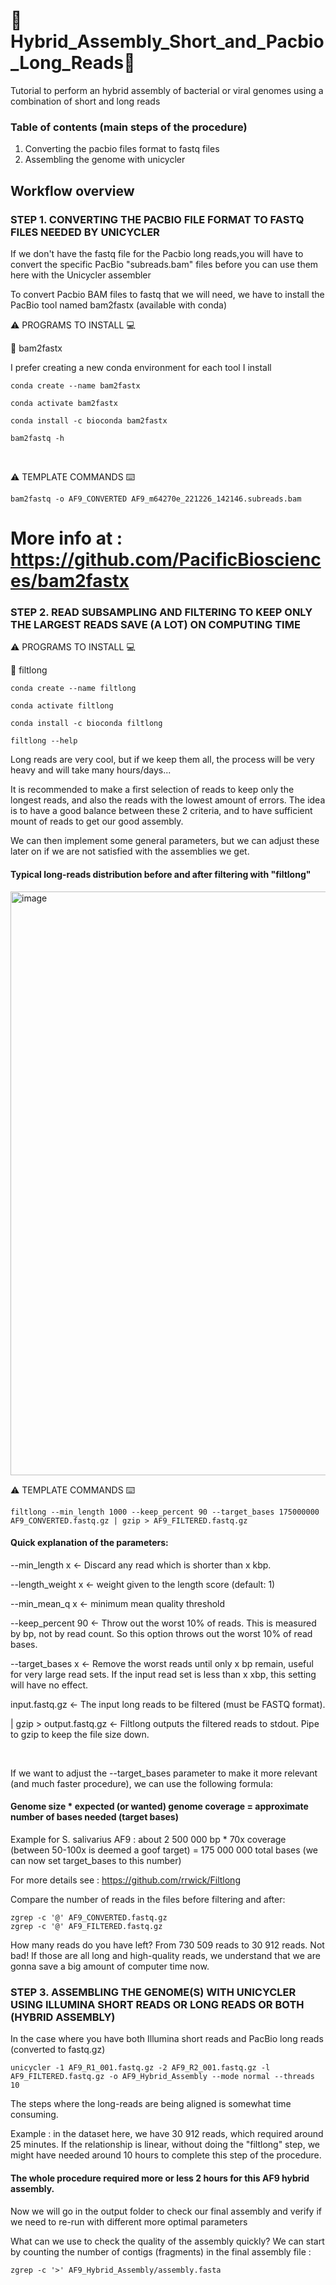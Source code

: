 # :dragon:Hybrid_Assembly_Short_and_Pacbio_Long_Reads:dragon:
Tutorial to perform an hybrid assembly of bacterial or viral genomes using a combination of short and long reads



### Table of contents (main steps of the procedure)

1.	Converting the pacbio files format to fastq files
2.	Assembling the genome with unicycler


## Workflow overview
 
 
 
 
### STEP 1. CONVERTING THE PACBIO FILE FORMAT TO FASTQ FILES NEEDED BY UNICYCLER
 

If we don't have the fastq file for the Pacbio long reads,you will have to convert the specific PacBio "subreads.bam" files before you can use them here with the Unicycler assembler

To convert Pacbio BAM files to fastq that we will need, we have to install the PacBio tool named bam2fastx (available with conda)

 
 ⚠️ PROGRAMS TO INSTALL 💻 

:small_blue_diamond: bam2fastx

I prefer creating a new conda environment for each tool I install

```
conda create --name bam2fastx

conda activate bam2fastx

conda install -c bioconda bam2fastx

bam2fastq -h
```

<br/>

⚠️ TEMPLATE COMMANDS ⌨️

```
bam2fastq -o AF9_CONVERTED AF9_m64270e_221226_142146.subreads.bam
```




# More info at : https://github.com/PacificBiosciences/bam2fastx


### STEP 2. READ SUBSAMPLING AND FILTERING TO KEEP ONLY THE LARGEST READS SAVE (A LOT) ON COMPUTING TIME


 ⚠️ PROGRAMS TO INSTALL 💻 

:small_blue_diamond: filtlong


```
conda create --name filtlong

conda activate filtlong

conda install -c bioconda filtlong

filtlong --help
```

Long reads are very cool, but if we keep them all, the process will be very heavy and will take many hours/days...

It is recommended to make a first selection of reads to keep only the longest reads, and also the reads with the lowest amount of errors. The idea is to have a good balance between these 2 criteria, and to have sufficient mount of reads to get our good assembly.

We can then implement some general parameters, but we can adjust these later on if we are not satisfied with the assemblies we get.

#### Typical long-reads distribution before and after filtering with "filtlong"


<img width="934" alt="image" src="https://user-images.githubusercontent.com/125351299/219693477-1f8f7fa5-7787-4aa4-8e1d-eafdb8992af0.png">



<br/>

⚠️ TEMPLATE COMMANDS ⌨️


```
filtlong --min_length 1000 --keep_percent 90 --target_bases 175000000 AF9_CONVERTED.fastq.gz | gzip > AF9_FILTERED.fastq.gz
```

#### Quick explanation of the parameters:

--min_length x ← Discard any read which is shorter than x kbp.

--length_weight x ← weight given to the length score (default: 1)

--min_mean_q x  ← minimum mean quality threshold

--keep_percent 90 ← Throw out the worst 10% of reads. This is measured by bp, not by read count. So this option throws out the worst 10% of read bases.

--target_bases x ← Remove the worst reads until only x bp remain, useful for very large read sets. If the input read set is less than x xbp, this setting will have no effect.

input.fastq.gz ← The input long reads to be filtered (must be FASTQ format).

| gzip > output.fastq.gz ← Filtlong outputs the filtered reads to stdout. Pipe to gzip to keep the file size down.


<br/>

If we want to adjust the --target_bases parameter to make it more relevant (and much faster procedure), we can use the following formula:

#### Genome size * expected (or wanted) genome coverage = approximate number of bases needed (target bases)

Example for S. salivarius AF9 : about 2 500 000 bp * 70x coverage (between 50-100x is deemed a goof target) = 175 000 000 total bases (we can now set target_bases to this number)

For more details see : https://github.com/rrwick/Filtlong

Compare the number of reads in the files before filtering and after:

```
zgrep -c '@' AF9_CONVERTED.fastq.gz
zgrep -c '@' AF9_FILTERED.fastq.gz
```
How many reads do you have left? From 730 509 reads to 30 912 reads. Not bad! If those are all long and high-quality reads, we understand that we are gonna save a big amount of computer time now. 

### STEP 3. ASSEMBLING THE GENOME(S) WITH UNICYCLER USING ILLUMINA SHORT READS OR LONG READS OR BOTH (HYBRID ASSEMBLY)



In the case where you have both Illumina short reads and PacBio long reads (converted to fastq.gz)

```
unicycler -1 AF9_R1_001.fastq.gz -2 AF9_R2_001.fastq.gz -l AF9_FILTERED.fastq.gz -o AF9_Hybrid_Assembly --mode normal --threads 10
```

The steps where the long-reads are being aligned is somewhat time consuming. 

Example : in the dataset here, we have 30 912 reads, which required around 25 minutes. If the relationship is linear, without doing the "filtlong" step, we might have needed around 10 hours to complete this step of the procedure.

#### The whole procedure required more or less 2 hours for this AF9 hybrid assembly.

Now we will go in the output folder to check our final assembly and verify if we need to re-run with different more optimal parameters

What can we use to check the quality of the assembly quickly? We can start by counting the number of contigs (fragments) in the final assembly file :

```
zgrep -c '>' AF9_Hybrid_Assembly/assembly.fasta
```


